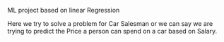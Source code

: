 ML project based on linear Regression

Here we try to solve a problem for Car Salesman or we can say we are trying to predict the Price a person can spend on a car based on Salary.



